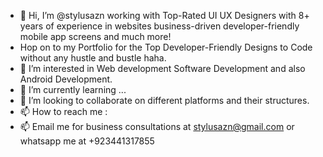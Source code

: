 - 👋 Hi, I’m @stylusazn working with Top-Rated UI UX Designers with 8+ years of experience in websites business-driven developer-friendly mobile app screens and much more!
- Hop on to my Portfolio for the Top Developer-Friendly Designs to Code without any hustle and bustle haha.
- 👀 I’m interested in Web development Software Development and also Android Development.
- 🌱 I’m currently learning ...
- 💞️ I’m looking to collaborate on different platforms and their structures.
- 📫 How to reach me :
- 📫 Email me for business consultations at stylusazn@gmail.com or whatsapp me at +923441317855

